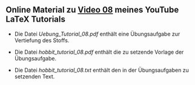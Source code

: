 ## Online Material zu [Video 08](https://youtu.be/UPBjKhmMBuQ) meines YouTube LaTeX Tutorials


- Die Datei *Uebung_Tutorial_08.pdf* enthält eine Übungsaufgabe zur
  Vertiefung des Stoffs.

- Die Datei *hobbit_tutorial_08.pdf* enthält die zu setzende Vorlage
  der Übungsaufgabe.

- Die Datei *hobbit_tutorial_08.txt* enthält den in der
  Übungsaufgaben zu setzenden Text.
